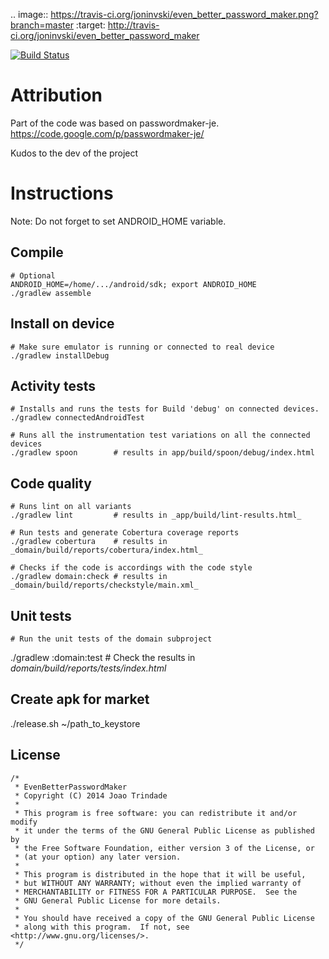 
.. image:: https://travis-ci.org/joninvski/even_better_password_maker.png?branch=master
   :target: http://travis-ci.org/joninvski/even_better_password_maker

[![Build Status](https://travis-ci.org/joninvski/even_better_password_maker.svg?branch=master)](https://travis-ci.org/joninvski/even_better_password_maker)

Attribution
===========

Part of the code was based on passwordmaker-je.
https://code.google.com/p/passwordmaker-je/

Kudos to the dev of the project

Instructions
============

Note: Do not forget to set ANDROID_HOME variable.

Compile
-------

    # Optional
    ANDROID_HOME=/home/.../android/sdk; export ANDROID_HOME
    ./gradlew assemble


Install on device
-----------------

    # Make sure emulator is running or connected to real device
    ./gradlew installDebug

Activity tests
--------------

    # Installs and runs the tests for Build 'debug' on connected devices.
    ./gradlew connectedAndroidTest

    # Runs all the instrumentation test variations on all the connected devices
    ./gradlew spoon        # results in app/build/spoon/debug/index.html

Code quality
------------

    # Runs lint on all variants
    ./gradlew lint         # results in _app/build/lint-results.html_

    # Run tests and generate Cobertura coverage reports
    ./gradlew cobertura    # results in _domain/build/reports/cobertura/index.html_

    # Checks if the code is accordings with the code style
    ./gradlew domain:check # results in _domain/build/reports/checkstyle/main.xml_

Unit tests
----------

    # Run the unit tests of the domain subproject
   ./gradlew :domain:test # Check the results in _domain/build/reports/tests/index.html_

Create apk for market
---------------------

./release.sh ~/path_to_keystore

License
-------

    /*
     * EvenBetterPasswordMaker
     * Copyright (C) 2014 Joao Trindade
     *
     * This program is free software: you can redistribute it and/or modify
     * it under the terms of the GNU General Public License as published by
     * the Free Software Foundation, either version 3 of the License, or
     * (at your option) any later version.
     *
     * This program is distributed in the hope that it will be useful,
     * but WITHOUT ANY WARRANTY; without even the implied warranty of
     * MERCHANTABILITY or FITNESS FOR A PARTICULAR PURPOSE.  See the
     * GNU General Public License for more details.
     *
     * You should have received a copy of the GNU General Public License
     * along with this program.  If not, see <http://www.gnu.org/licenses/>.
     */
